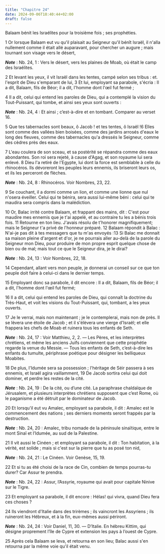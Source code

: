 ```yaml
---
title: "Chapitre 24"
date: 2024-09-06T18:40:44+02:00
draft: false
---
```



Balaam bénit les Israélites pour la troisième fois ; ses prophéties.


1 Or lorsque Balaam eut vu qu'il plaisait au Seigneur qu'il bénît Israël, il n'alla nullement comme il était allé auparavant, pour chercher un augure ; mais tournant son visage vers le désert,

***Note*** :  Nb. 24, 1 : Vers le désert, vers les plaines de Moab, où était le camp des Israélites.

2 Et levant les yeux, il vit Israël dans les tentes, campé selon ses tribus : et. l'esprit de Dieu s'emparant de lui, 3 Et lui, employant sa parabole, s'écria : Il a dit, Balaam, fils de Béor; il a dit, l'homme dont l'œil fut fermé ;


4 Il a dit, celui qui entend les paroles de Dieu, qui a contemplé la vision du Tout-Puissant, qui tombe, et ainsi ses yeux sont ouverts :

***Note*** :  Nb. 24, 4 : Et ainsi ; c’est-à-dire et en tombant. Comparer au verset 16.


5 Que tes tabernacles sont beaux, ô Jacob ! et tes tentes, ô Israël !6 Elles sont comme des vallées bien boisées, comme des jardins arrosés d'eaux le long des fleuves, comme des tabernacles qu'a dressés le Seigneur, comme des cèdres près des eaux.


7 L'eau coulera de son sceau, et sa postérité se répandra comme des eaux abondantes. Son roi sera rejeté, à cause d'Agag, et son royaume lui sera enlevé. 8 Dieu l'a retiré de l'Egypte, lui dont la force est semblable à celle du rhinocéros. Ils dévoreront les peuples leurs ennemis, ils briseront leurs os, et ils les perceront de flèches.

***Note*** :  Nb. 24, 8 : Rhinocéros. Voir Nombres, 23, 22.

9 Se couchant, il a dormi comme un lion, et comme une lionne que nul n'osera éveiller. Celui qui te bénira, sera aussi lui-même béni : celui qui te maudira sera compris dans la malédiction.


10 Or, Balac irrité contre Balaam, et frappant des mains, dit : C'est pour maudire mes ennemis que je t'ai appelé, et au contraire tu les a bénis trois fois. 11 Retourne en ton lieu. J'avais résolu de t'honorer magnifiquement; mais le Seigneur t'a privé de l'honneur préparé. 12 Balaam répondit à Balac : N'ai-je pas dit à tes messagers que tu m'as envoyés :13 Si Balac me donnait sa maison pleine d'argent et d'or, je ne pourrais aller au-delà de la parole du Seigneur mon Dieu, pour produire de mon propre esprit quelque chose de bien ou de mal; mais tout ce que le Seigneur dira, je le dirai?

***Note*** :  Nb. 24, 13 : Voir Nombres, 22, 18.

14 Cependant, allant vers mon peuple, je donnerai un conseil sur ce que ton peuple doit faire à celui-ci dans le dernier temps.


15 Employant donc sa parabole, il dit encore : Il a dit, Balaam, fils de Béor; il a dit, l'homme dont l'œil fut fermé;


16 Il a dit, celui qui entend les paroles de Dieu, qui connaît la doctrine du Très-Haut, et voit les visions du Tout-Puissant, qui, tombant, a les yeux ouverts.


17 Je le verrai, mais non maintenant ; je le contemplerai, mais non de près. Il se lèvera une étoile de Jacob ; et il s'élèvera une vierge d'Israël; et elle frappera les chefs de Moab et ruinera tous les enfants de Seth.

***Note*** :  Nb. 24, 17 : Voir Matthieu, 2, 2. ― Les Pères, et les interprètes chrétiens, et même les anciens Juifs conviennent que cette prophétie regarde la venue du Messie. ― Tous les enfants de Seth, c’est-à-dire les enfants du tumulte, périphrase poétique pour désigner les belliqueux Moabites.

18 De plus, l'Idumée sera sa possession ; l'héritage de Séir passera à ses ennemis, et Israël agira vaillamment, 19 De Jacob sortira celui qui doit dominer, et perdre les restes de la cité.

***Note*** :  Nb. 24, 19 : De la cité, ou d’une cité. La paraphrase chaldaïque de Jérusalem, et plusieurs interprètes chrétiens supposent que c’est Rome, où le paganisme a été détruit par le dominateur de Jacob.


20 Et lorsqu'il eut vu Amalec, employant sa parabole, il dit : Amalec est le commencement des nations ; ses derniers moments seront frappés par la destruction.

***Note*** :  Nb. 24, 20 : Amalec, tribu nomade de la péninsule sinaïtique, entre le mont Sinaï et l’Idumée, au sud de la Palestine.


21 Il vit aussi le Cinéen ; et employant sa parabole, il dit : Ton habitation, à la vérité, est solide ; mais si c'est sur la pierre que tu as posé ton nid,

***Note*** :  Nb. 24, 21 : Le Cinéen. Voir Genèse, 15, 19.


22 Et si tu as été choisi de la race de Cin, combien de temps pourras-tu durer? Car Assur te prendra.

***Note*** :  Nb. 24, 22 : Assur, l’Assyrie, royaume qui avait pour capitale Ninive sur le Tigre.


23 Et employant sa parabole, il dit encore : Hélas! qui vivra, quand Dieu fera ces choses ?


24 Ils viendront d'Italie dans des trirèmes ; ils vaincront les Assyriens ; ils ruineront les Hébreux, et à la fin, eux-mêmes aussi périront.

***Note*** :  Nb. 24, 24 : Voir Daniel, 11, 30. ― D’Italie. En hébreu Kittim, qui désigne proprement l’île de Cypre et extension les pays à l’ouest de Cypre.


25 Après cela Balaam se leva, et retourna en son lieu; Balac aussi s'en retourna par la même voie qu'il était venu.

